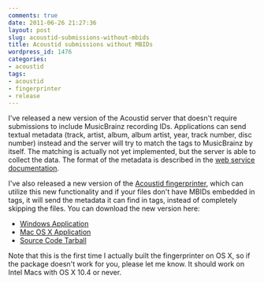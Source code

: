 ```yaml
---
comments: true
date: 2011-06-26 21:27:36
layout: post
slug: acoustid-submissions-without-mbids
title: Acoustid submissions without MBIDs
wordpress_id: 1476
categories:
- acoustid
tags:
- acoustid
- fingerprinter
- release
---
```


I've released a new version of the Acoustid server that doesn't require submissions to include MusicBrainz recording IDs. Applications can send textual metadata (track, artist, album, album artist, year, track number, disc number) instead and the server will try to match the tags to MusicBrainz by itself. The matching is actually not yet implemented, but the server is able to collect the data. The format of the metadata is described in the [web service documentation](http://acoustid.org/webservice).

I've also released a new version of the [Acoustid fingerprinter](http://acoustid.org/fingerprinter), which can utilize this new functionality and if your files don't have MBIDs embedded in tags, it will send the metadata it can find in tags, instead of completely skipping the files. You can download the new version here:

  * [Windows Application](https://github.com/downloads/lalinsky/acoustid-fingerprinter/acoustid-fingerprinter-0.2-win32.zip)
  * [Mac OS X Application](https://github.com/downloads/lalinsky/acoustid-fingerprinter/acoustid-fingerprinter-0.2-mac.dmg)
  * [Source Code Tarball](https://github.com/downloads/lalinsky/acoustid-fingerprinter/acoustid-fingerprinter-0.2.tar.gz)

Note that this is the first time I actually built the fingerprinter on OS X, so if the package doesn't work for you, please let me know. It should work on Intel Macs with OS X 10.4 or never.
